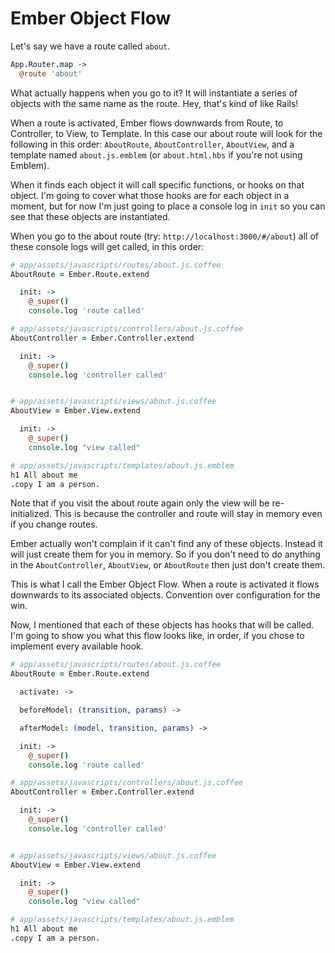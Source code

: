 # Ember Object Flow

Let's say we have a route called `about`.

```coffee
App.Router.map ->
  @route 'about'
```

What actually happens when you go to it? It will instantiate a series of objects with the same name as the route. Hey, that's kind of like Rails!

When a route is activated, Ember flows downwards from Route, to Controller, to View, to Template. In this case our about route will look for the following in this order: `AboutRoute`, `AboutController`, `AboutView`, and a template named `about.js.emblem` (or `about.html.hbs` if you're not using Emblem).

When it finds each object it will call specific functions, or hooks on that object. I'm going to cover what those hooks are for each object in a moment, but for now I'm just going to place a console log in `init` so you can see that these objects are instantiated.

When you go to the about route (try: `http://localhost:3000/#/about`) all of these console logs will get called, in this order:

```coffee
# app/assets/javascripts/routes/about.js.coffee
AboutRoute = Ember.Route.extend

  init: ->
    @_super()
    console.log 'route called'

# app/assets/javascripts/controllers/about.js.coffee
AboutController = Ember.Controller.extend

  init: ->
    @_super()
    console.log 'controller called'


# app/assets/javascripts/views/about.js.coffee
AboutView = Ember.View.extend

  init: ->
    @_super()
    console.log "view called"

# app/assets/javascripts/templates/about.js.emblem
h1 All about me
.copy I am a person.
```

Note that if you visit the about route again only the view will be re-initialized. This is because the controller and route will stay in memory even if you change routes.

Ember actually won't complain if it can't find any of these objects. Instead it will just create them for you in memory. So if you don't need to do anything in the `AboutController`, `AboutView`, or `AboutRoute` then just don't create them.

This is what I call the Ember Object Flow. When a route is activated it flows downwards to its associated objects. Convention over configuration for the win.

Now, I mentioned that each of these objects has hooks that will be called. I'm going to show you what this flow looks like, in order, if you chose to implement every available hook.

```coffee
# app/assets/javascripts/routes/about.js.coffee
AboutRoute = Ember.Route.extend

  activate: ->

  beforeModel: (transition, params) ->

  afterModel: (model, transition, params) ->

  init: ->
    @_super()
    console.log 'route called'

# app/assets/javascripts/controllers/about.js.coffee
AboutController = Ember.Controller.extend

  init: ->
    @_super()
    console.log 'controller called'


# app/assets/javascripts/views/about.js.coffee
AboutView = Ember.View.extend

  init: ->
    @_super()
    console.log "view called"

# app/assets/javascripts/templates/about.js.emblem
h1 All about me
.copy I am a person.
```
